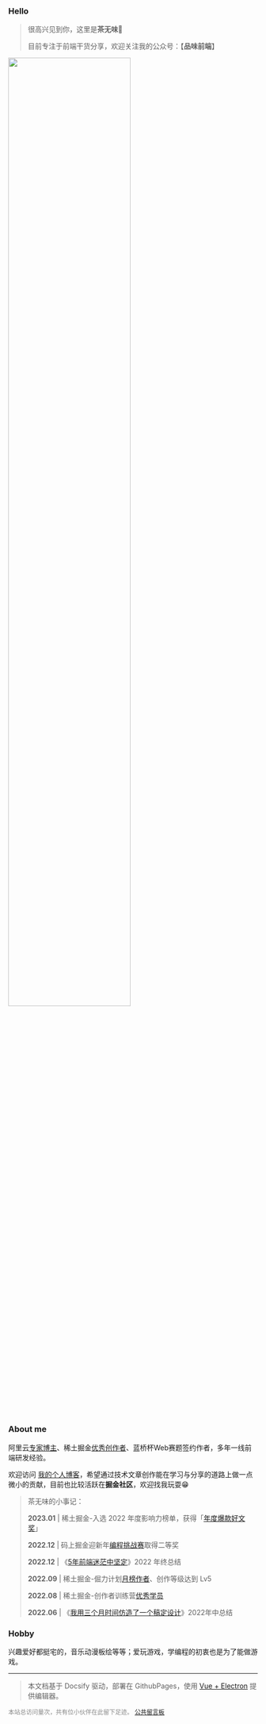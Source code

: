
### Hello

> 很高兴见到你，这里是**茶无味**🍻
> 
> 目前专注于前端干货分享，欢迎关注我的公众号：【**品味前端**】
>

<img src="/wechat.png" width = "70%" />

### About me

阿里云[专家博主](https://book.palxp.com/images/2023-1-19-1674125144070.jpeg)、稀土掘金[优秀创作者](https://juejin.cn/user/2682464103060541/posts)、蓝桥杯Web赛题签约作者，多年一线前端研发经验。

欢迎访问 [我的个人博客](https://blog.palxp.com/)，希望通过技术文章创作能在学习与分享的道路上做一点微小的贡献，目前也比较活跃在**掘金社区**，欢迎找我玩耍😁

> 茶无味的小事记：
> 
>**2023.01** | 稀土掘金-入选 2022 年度影响力榜单，获得「[年度爆款好文奖](https://p6-juejin.byteimg.com/tos-cn-i-k3u1fbpfcp/c8c4007aaf3a4c31a68700bee7633761~tplv-k3u1fbpfcp-watermark.image?)」
>
>**2022.12** | 码上掘金迎新年[编程挑战赛](https://juejin.cn/challenge/2/result)取得二等奖
>
>**2022.12** | 《[5年前端迷茫中坚定](https://juejin.cn/post/7179064202575740989)》2022 年终总结
>
>**2022.09** | 稀土掘金-倔力计划[月榜作者](https://p1-juejin.byteimg.com/tos-cn-i-k3u1fbpfcp/56101c9d25194e0081d5695cc1b6e391~tplv-k3u1fbpfcp-zoom-in-crop-mark:3024:0:0:0.awebp?)、创作等级达到 Lv5
>
>**2022.08** | 稀土掘金-创作者训练营[优秀学员](https://p1-juejin.byteimg.com/tos-cn-i-k3u1fbpfcp/4a6bb5593e974727b50d19ae841dff38~tplv-k3u1fbpfcp-zoom-in-crop-mark:3024:0:0:0.awebp?)
>
>**2022.06** | 《[我用三个月时间仿造了一个稿定设计](https://juejin.cn/post/7113919111905673247)》2022年中总结
>

### Hobby

兴趣爱好都挺宅的，音乐动漫板绘等等；爱玩游戏，学编程的初衷也是为了能做游戏。

-----

> 本文档基于 Docsify 驱动，部署在 GithubPages，使用 [Vue + Electron](https://juejin.cn/post/7127593631606636581) 提供编辑器。

<div style="font-size:12px;color:#888888"><span id="busuanzi_container_site_pv">本站总访问量<span id="busuanzi_value_site_pv"></span>次</span>，<span id="busuanzi_container_site_pv">共有<span id="busuanzi_value_site_uv"></span>位小伙伴在此留下足迹。</span> <a href="https://support.qq.com/product/496599">公共留言板</a></div>

